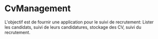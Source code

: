 # CvManagement

L'objectif est de fournir une application pour le suivi de recrutement: Lister les candidats, suivi de leurs candidatures, stockage des CV, suivi du recrutement.

